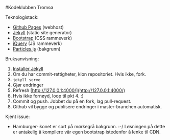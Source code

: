 #Kodeklubben Tromsø

Teknologistack:

* [Github Pages](https://pages.github.com) (webhost)
* [Jekyll](https://jekyllrb.com) (static site generator)
* [Bootstrap](http://getbootstrap.com/) (CSS rammeverk)
* [jQuery](https://jquery.com) (JS rammeverk)
* [Particles.js](https://github.com/VincentGarreau/particles.js/) (bakgrunn)

Bruksanvisning:

1. [Installer Jekyll](https://jekyllrb.com/docs/installation/) 
2. Om du har commit-rettigheter, klon repositoriet. Hvis ikke, fork.
3. `jekyll serve`
4. Gjør endringer
5. Refresh [http://127.0.0.1:4000/](http://127.0.0.1:4000/)
6. Hvis ikke fornøyd, loop til pkt 4. :)
7. Commit og push. Jobbet du på en fork, lag pull-request.
8. Github vil bygge og publisere endringer i master-branchen automatisk.

Kjent issue:

* Hamburger-ikonet er sort på mørkegrå bakgrunn. :-/ Løsningen på dette er antakelig å kompilere vår egen bootstrap istedenfor å lenke til CDN.
